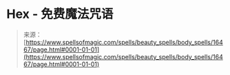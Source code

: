 <!--yml

category: 未分类

date: 2024-06-12 18:56:44

-->

# Hex - 免费魔法咒语

> 来源：[https://www.spellsofmagic.com/spells/beauty_spells/body_spells/16467/page.html#0001-01-01](https://www.spellsofmagic.com/spells/beauty_spells/body_spells/16467/page.html#0001-01-01)
